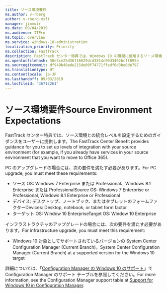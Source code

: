 ```yaml
---
title: ソース環境要件
ms.author: v-rberg
author: v-rberg-msft
manager: jimmuir
ms.date: 09/04/2019
ms.audience: ITPro
ms.topic: overview
ms.service: windows-10-administration
localization_priority: Priority
ms.collection: FastTrack
description: FastTrack センター特典では、Windows 10 の展開に使用するソース環境との統合レベルを設定するためのガイダンスをユーザーに提供します。
ms.openlocfilehash: 30e3ce25d36116629dcd3814c90d3402bcff895e
ms.sourcegitcommit: df949b40ade215de00f74771ffadf0d3be0de797
ms.translationtype: HT
ms.contentlocale: ja-JP
ms.lasthandoff: 09/03/2019
ms.locfileid: "36712261"
---
```

# <a name="source-environment-expectations"></a><span data-ttu-id="7a518-103">ソース環境要件</span><span class="sxs-lookup"><span data-stu-id="7a518-103">Source Environment Expectations</span></span>

<span data-ttu-id="7a518-104">FastTrack センター特典では、ソース環境との統合レベルを設定するためのガイダンスをユーザーに提供します。</span><span class="sxs-lookup"><span data-stu-id="7a518-104">The FastTrack Center Benefit provides guidance for you to set up levels of integration with your source environment (for example, if you already have services in your source environment that you want to move to Office 365).</span></span>
  
<span data-ttu-id="7a518-105">PC のアップグレードの場合には、次の要件を満たす必要があります。</span><span class="sxs-lookup"><span data-stu-id="7a518-105">For PC upgrade, you must meet these requirements:</span></span>

- <span data-ttu-id="7a518-106">ソース OS: Windows 7 Enterprise または Professional、Windows 8.1 Enterprise または Professional</span><span class="sxs-lookup"><span data-stu-id="7a518-106">Source OS: Windows 7 Enterprise or Professional, Windows 8.1 Enterprise or Professional</span></span>
- <span data-ttu-id="7a518-107">デバイス: デスクトップ、ノートブック、またはタブレットのフォームファクター</span><span class="sxs-lookup"><span data-stu-id="7a518-107">Devices: Desktop, notebook, or tablet form factor</span></span>
- <span data-ttu-id="7a518-108">ターゲット OS: Window 10 Enterprise</span><span class="sxs-lookup"><span data-stu-id="7a518-108">Target OS: Window 10 Enterprise</span></span>

<span data-ttu-id="7a518-109">インフラストラクチャのアップグレードの場合には、次の要件を満たす必要があります。</span><span class="sxs-lookup"><span data-stu-id="7a518-109">For infrastructure upgrade, you must meet this requirement:</span></span>   

- <span data-ttu-id="7a518-110">Windows 10 対象としてサポートされているバージョンの System Center Configuration Manager (Current Branch)。</span><span class="sxs-lookup"><span data-stu-id="7a518-110">System Center Configuration Manager (Current Branch) at a supported version for the Windows 10 target</span></span>

<span data-ttu-id="7a518-111">詳細については、「[Configuration Manager の Windows 10 のサポート](https://docs.microsoft.com/sccm/core/plan-design/configs/support-for-windows-10)」で Configuration Manager のサポート テーブルを参照してください。</span><span class="sxs-lookup"><span data-stu-id="7a518-111">For more information, see the Configuration Manager support table at [Support for Windows 10 in Configuration Manager](https://docs.microsoft.com/sccm/core/plan-design/configs/support-for-windows-10).</span></span>
  

 